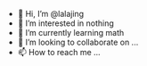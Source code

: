 - 👋 Hi, I’m @lalajing
- 👀 I’m interested in nothing
- 🌱 I’m currently learning math
- 💞️ I’m looking to collaborate on ...
- 📫 How to reach me ...

<!---
lalajingh/lalajingh is a ✨ special ✨ repository because its `README.md` (this file) appears on your GitHub profile.
You can click the Preview link to take a look at your changes.
--->
